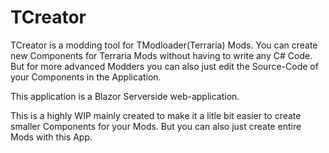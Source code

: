 # TCreator
TCreator is a modding tool for TModloader(Terraria) Mods.
You can create new Components for Terraria Mods without having to write any C# Code.
But for more advanced Modders you can also just edit the Source-Code of your Components in the Application.

This application is a Blazor Serverside web-application.


This is a highly WIP mainly created to make it a litle bit easier to create smaller Components for your Mods.
But you can also just create entire Mods with this App.
